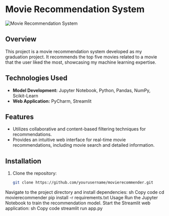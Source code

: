 # Movie Recommendation System

![Movie Recommendation System](path/to/your/image.png)

## Overview

This project is a movie recommendation system developed as my graduation project. It recommends the top five movies related to a movie that the user liked the most, showcasing my machine learning expertise.

## Technologies Used

- **Model Development:** Jupyter Notebook, Python, Pandas, NumPy, Scikit-Learn
- **Web Application:** PyCharm, Streamlit

## Features

- Utilizes collaborative and content-based filtering techniques for recommendations.
- Provides an intuitive web interface for real-time movie recommendations, including movie search and detailed information.

## Installation

1. Clone the repository:
   ```sh
   git clone https://github.com/yourusername/movierecommender.git
Navigate to the project directory and install dependencies:
sh
Copy code
cd movierecommender
pip install -r requirements.txt
Usage
Run the Jupyter Notebook to train the recommendation model.
Start the Streamlit web application:
sh
Copy code
streamlit run app.py
